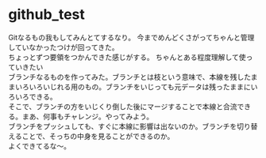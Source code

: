 # github_test
Gitなるもの我もしてみんとてするなり。
今までめんどくさがってちゃんと管理していなかったつけが回ってきた。
</br>
ちょっとずつ要領をつかんできた感じがする。
ちゃんとある程度理解して使っていきたい
</br>
ブランチなるものを作ってみた。ブランチとは枝という意味で、本線を残したままいろいろいじれる用のもの。ブランチをいじっても元データは残ったままにいろいろできる。
</br>
そこで、ブランチの方をいじくり倒した後にマージすることで本線と合流できる。まあ、何事もチャレンジ。やってみよう。</br>
ブランチをプッシュしても、すぐに本線に影響は出ないのか。ブランチを切り替えることで、そっちの中身を見ることができるのか。</br>
よくできてるな～。</br>
